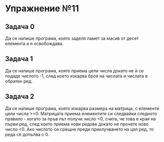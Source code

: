 # Упражнение №11

## Задача 0
Да се напише програма, която заделя памет за масив от десет елемента и я освобождава.

## Задача 1
Да се напише програма, която приема цели числа докато не ѝ се подаде числото -1, след което изкарва броя на числата и числата в обратен ред.

## Задача 2
Да се напише програма, която изкарва размера на матрица, с елементи цели числа >=0. Матрицата приема елементите си следвайки следното правило - когато за пръв път получи число <0, счита, че това е края на първи ред, след което приема нови редове докато не прочете ново число <0. Ако числото се срещне преди приклучването на цял ред, то реда се допълва с 0.
